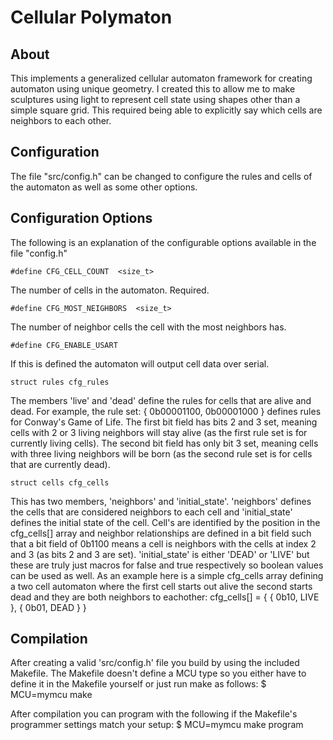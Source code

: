 Cellular Polymaton
=============

About
-----

This implements a generalized cellular automaton framework for creating
automaton using unique geometry.  I created this to allow me to make
sculptures using light to represent cell state using shapes other than a
simple square grid.  This required being able to explicitly say which
cells are neighbors to each other.

Configuration
-------------

The file "src/config.h" can be changed to configure the rules and cells
of the automaton as well as some other options.

Configuration Options
---------------------
The following is an explanation of the configurable options available
in the file "config.h"

    #define	CFG_CELL_COUNT	<size_t>
The number of cells in the automaton. Required.

    #define CFG_MOST_NEIGHBORS	<size_t>
The number of neighbor cells the cell with the most neighbors has.

    #define CFG_ENABLE_USART
If this is defined the automaton will output cell data over serial.

    struct rules cfg_rules
The members 'live' and 'dead' define the rules for cells that are
alive and dead.  For example, the rule set:
    { 0b00001100, 0b00001000 }
defines rules for Conway's Game of Life.  The first bit field
has bits 2 and 3 set, meaning cells with 2 or 3 living neighbors
will stay alive (as the first rule set is for currently living
cells).  The second bit field has only bit 3 set, meaning cells
with three living neighbors will be born (as the second rule set is
for cells that are currently dead).

    struct cells cfg_cells
This has two members, 'neighbors' and 'initial\_state'.  'neighbors'
defines the cells that are considered neighbors to each cell and
'initial\_state' defines the initial state of the cell.  Cell's are
identified by the position in the cfg\_cells[] array and neighbor
relationships are defined in a bit field such that a bit field of 
0b1100 means a cell is neighbors with the cells at index 2 and 3 (as bits
2 and 3 are set).  'initial\_state' is either 'DEAD' or 'LIVE' but these
are truly just macros for false and true respectively so boolean values
can be used as well.  As an example here is a simple cfg\_cells array
defining a two cell automaton where the first cell starts out alive
the second starts dead and they are both neighbors to eachother:
    cfg_cells[] = {
        { 0b10, LIVE },
        { 0b01, DEAD }
    }

Compilation
------------

After creating a valid 'src/config.h' file you build by using the included
Makefile.  The Makefile doesn't define a MCU type so you either have to
define it in the Makefile yourself or just run make as follows:
    $ MCU=mymcu make

After compilation you can program with the following if the Makefile's
programmer settings match your setup:
    $ MCU=mymcu make program
